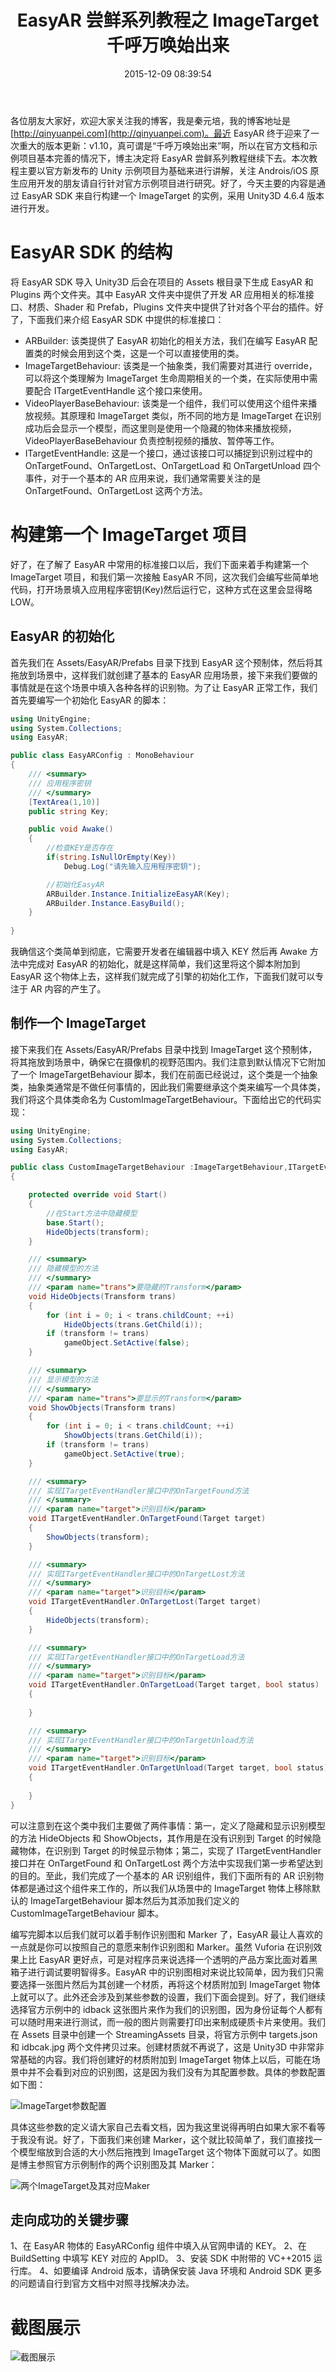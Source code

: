 ﻿---
description: 在这篇文章中，作者介绍了 EasyAR 的重大版本更新v1.10，开始了一个新的教程系列。文章围绕使用 Unity3D 4.6.4 版本构建一个
  ImageTarget 实例展开讨论。作者解释了 EasyAR SDK 的结构，并详细介绍了常用标准接口，如 ARBuilder、ImageTargetBehaviour、VideoPlayerBaseBehaviour
  等。在构建第一个 ImageTarget 项目的过程中，作者指导了 EasyAR 的初始化和制作 ImageTarget 的步骤，包括编写脚本、隐藏和显示模型、创建识别图和
  Marker 等。最后作者提到了关键步骤，如填写应用程序密钥、AppID、安装运行库和配置 Android 版本等。文章配有截图展示。
slug: 3736599391
abbrlink: 3736599391
categories:
- Unity3D
date: 2015-12-09 08:39:54
tags:
- 增强现实
- EasyAR
- AR
- 教程
title: EasyAR 尝鲜系列教程之 ImageTarget 千呼万唤始出来
---

各位朋友大家好，欢迎大家关注我的博客，我是秦元培，我的博客地址是[http://qinyuanpei.com](http://qinyuanpei.com)。最近 EasyAR 终于迎来了一次重大的版本更新：v1.10，真可谓是“千呼万唤始出来”啊，所以在官方文档和示例项目基本完善的情况下，博主决定将 EasyAR 尝鲜系列教程继续下去。本次教程主要以官方新发布的 Unity 示例项目为基础来进行讲解，关注 Androis/iOS 原生应用开发的朋友请自行针对官方示例项目进行研究。好了，今天主要的内容是通过 EasyAR SDK 来自行构建一个 ImageTarget 的实例，采用 Unity3D 4.6.4 版本进行开发。

<!--more-->

# EasyAR SDK 的结构
将 EasyAR SDK 导入 Unity3D 后会在项目的 Assets 根目录下生成 EasyAR 和 Plugins 两个文件夹。其中 EasyAR 文件夹中提供了开发 AR 应用相关的标准接口、材质、Shader 和 Prefab，Plugins 文件夹中提供了针对各个平台的插件。好了，下面我们来介绍 EasyAR SDK 中提供的标准接口：
* ARBuilder: 该类提供了 EasyAR 初始化的相关方法，我们在编写 EasyAR 配置类的时候会用到这个类，这是一个可以直接使用的类。
* ImageTargetBehaviour: 该类是一个抽象类，我们需要对其进行 override，可以将这个类理解为 ImageTarget 生命周期相关的一个类，在实际使用中需要配合 ITargetEventHandle 这个接口来使用。
* VideoPlayerBaseBehaviour: 该类是一个组件，我们可以使用这个组件来播放视频。其原理和 ImageTarget 类似，所不同的地方是 ImageTarget 在识别成功后会显示一个模型，而这里则是使用一个隐藏的物体来播放视频，VideoPlayerBaseBehaviour 负责控制视频的播放、暂停等工作。
* ITargetEventHandle: 这是一个接口，通过该接口可以捕捉到识别过程中的 OnTargetFound、OnTargetLost、OnTargetLoad 和 OnTargetUnload 四个事件，对于一个基本的 AR 应用来说，我们通常需要关注的是 OnTargetFound、OnTargetLost 这两个方法。

# 构建第一个 ImageTarget 项目
好了，在了解了 EasyAR 中常用的标准接口以后，我们下面来着手构建第一个 ImageTarget 项目，和我们第一次接触 EasyAR 不同，这次我们会编写些简单地代码，打开场景填入应用程序密钥(Key)然后运行它，这种方式在这里会显得略 LOW。
## EasyAR 的初始化
首先我们在 Assets/EasyAR/Prefabs 目录下找到 EasyAR 这个预制体，然后将其拖放到场景中，这样我们就创建了基本的 EasyAR 应用场景，接下来我们要做的事情就是在这个场景中填入各种各样的识别物。为了让 EasyAR 正常工作，我们首先要编写一个初始化 EasyAR 的脚本：

```csharp
using UnityEngine;
using System.Collections;
using EasyAR;

public class EasyARConfig : MonoBehaviour 
{
    /// <summary>
    /// 应用程序密钥
    /// </summary>
    [TextArea(1,10)]
    public string Key;

    public void Awake()
    {
        //检查KEY是否存在
        if(string.IsNullOrEmpty(Key))
            Debug.Log("请先输入应用程序密钥");

        //初始化EasyAR
        ARBuilder.Instance.InitializeEasyAR(Key);
        ARBuilder.Instance.EasyBuild();
    }
    
}
```
我确信这个类简单到彻底，它需要开发者在编辑器中填入 KEY 然后再 Awake 方法中完成对 EasyAR 的初始化，就是这样简单，我们这里将这个脚本附加到 EasyAR 这个物体上去，这样我们就完成了引擎的初始化工作，下面我们就可以专注于 AR 内容的产生了。

## 制作一个 ImageTarget
接下来我们在 Assets/EasyAR/Prefabs 目录中找到 ImageTarget 这个预制体，将其拖放到场景中，确保它在摄像机的视野范围内。我们注意到默认情况下它附加了一个 ImageTargetBehaviour 脚本，我们在前面已经说过，这个类是一个抽象类，抽象类通常是不做任何事情的，因此我们需要继承这个类来编写一个具体类，我们将这个具体类命名为 CustomImageTargetBehaviour。下面给出它的代码实现：

```csharp
using UnityEngine;
using System.Collections;
using EasyAR;

public class CustomImageTargetBehaviour :ImageTargetBehaviour,ITargetEventHandler
{

    protected override void Start()
    {
        //在Start方法中隐藏模型
        base.Start();
        HideObjects(transform);
    }

    /// <summary>
    /// 隐藏模型的方法
    /// </summary>
    /// <param name="trans">要隐藏的Transform</param>
    void HideObjects(Transform trans)
    {
        for (int i = 0; i < trans.childCount; ++i)
            HideObjects(trans.GetChild(i));
        if (transform != trans)
            gameObject.SetActive(false);
    }

    /// <summary>
    /// 显示模型的方法
    /// </summary>
    /// <param name="trans">要显示的Transform</param>
    void ShowObjects(Transform trans)
    {
        for (int i = 0; i < trans.childCount; ++i)
            ShowObjects(trans.GetChild(i));
        if (transform != trans)
            gameObject.SetActive(true);
    }

    /// <summary>
    /// 实现ITargetEventHandler接口中的OnTargetFound方法
    /// </summary>
    /// <param name="target">识别目标</param>
    void ITargetEventHandler.OnTargetFound(Target target)
    {
        ShowObjects(transform);
    }

    /// <summary>
    /// 实现ITargetEventHandler接口中的OnTargetLost方法
    /// </summary>
    /// <param name="target">识别目标</param>
    void ITargetEventHandler.OnTargetLost(Target target)
    {
        HideObjects(transform);
    }

    /// <summary>
    /// 实现ITargetEventHandler接口中的OnTargetLoad方法
    /// </summary>
    /// <param name="target">识别目标</param>
    void ITargetEventHandler.OnTargetLoad(Target target, bool status)
    {
        
    }

    /// <summary>
    /// 实现ITargetEventHandler接口中的OnTargetUnload方法
    /// </summary>
    /// <param name="target">识别目标</param>
    void ITargetEventHandler.OnTargetUnload(Target target, bool status)
    {
       
    }
}
```
可以注意到在这个类中我们主要做了两件事情：第一，定义了隐藏和显示识别模型的方法 HideObjects 和 ShowObjects，其作用是在没有识别到 Target 的时候隐藏物体，在识别到 Target 的时候显示物体；第二，实现了 ITargetEventHandler 接口并在 OnTargetFound 和 OnTargetLost 两个方法中实现我们第一步希望达到的目的。至此，我们完成了一个基本的 AR 识别组件，我们下面所有的 AR 识别物体都是通过这个组件来工作的，所以我们从场景中的 ImageTarget 物体上移除默认的 ImageTargetBehaviour 脚本然后为其添加我们定义的 CustomImageTargetBehaviour 脚本。

编写完脚本以后我们就可以着手制作识别图和 Marker 了，EasyAR 最让人喜欢的一点就是你可以按照自己的意愿来制作识别图和 Marker。虽然 Vuforia 在识别效果上比 EasyAR 更好点，可是对程序员来说选择一个透明的产品方案比面对着黑箱子进行调试要明智得多。EasyAR 中的识别图相对来说比较简单，因为我们只需要选择一张图片然后为其创建一个材质，再将这个材质附加到 ImageTarget 物体上就可以了。此外还会涉及到某些参数的设置，我们下面会提到。好了，我们继续选择官方示例中的 idback 这张图片来作为我们的识别图，因为身份证每个人都有可以随时用来进行测试，而一般的图片则需要打印出来制成硬质卡片来使用。我们在 Assets 目录中创建一个 StreamingAssets 目录，将官方示例中 targets.json 和 idbcak.jpg 两个文件拷贝过来。创建材质就不再说了，这是 Unity3D 中非常非常基础的内容。我们将创建好的材质附加到 ImageTarget 物体上以后，可能在场景中并不会看到对应的识别图，这是因为我们没有为其配置参数。具体的参数配置如下图：

![ImageTarget参数配置](https://ww1.sinaimg.cn/large/None.jpg)

具体这些参数的定义请大家自己去看文档，因为我这里说得再明白如果大家不看等于我没有说。好了，下面我们来创建 Marker，这个就比较简单了，我们直接找一个模型缩放到合适的大小然后拖拽到 ImageTarget 这个物体下面就可以了。如图是博主参照官方示例制作的两个识别图及其 Marker：

![两个ImageTarget及其对应Maker](https://ww1.sinaimg.cn/large/4c36074fly1fz68j2ap8rj20fa09wacy.jpg)

## 走向成功的关键步骤
1、在 EasyAR 物体的 EasyARConfig 组件中填入从官网申请的 KEY。
2、在 BuildSetting 中填写 KEY 对应的 AppID。
3、安装 SDK 中附带的 VC++2015 运行库。
4、如要编译 Android 版本，请确保安装 Java 环境和 Android SDK
更多的问题请自行到官方文档中对照寻找解决办法。

# 截图展示

![截图展示](.)